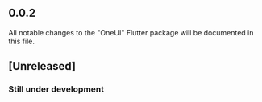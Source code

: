 ## 0.0.2


All notable changes to the "OneUI" Flutter package will be documented in this file.

## [Unreleased]

### Still under development